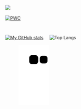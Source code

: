 ![](https://komarev.com/ghpvc/?username=TonyOx369&color=red&style=flat-square)


[![PWC](https://img.shields.io/endpoint.svg?url=https://paperswithcode.com/badge/real-time-seamless-single-shot-6d-object-pose/6d-pose-estimation-on-occlusion)](https://paperswithcode.com/sota/6d-pose-estimation-on-occlusion?p=real-time-seamless-single-shot-6d-object-pose)



 ‎
 
[![My GitHub stats](https://github-readme-stats.vercel.app/api?username=TonyOx369&show_icons=true&theme=radical)](https://github.com/TonyOx369/github-readme-stats) ‎ ‎ ‎ ‎ ‎![Top Langs](https://github-readme-stats.vercel.app/api/top-langs/?username=TonyOx369&theme=radical)
  ‎ ‎ ‎ ‎ ‎
  
 ‎ ‎ ‎ ‎ ‎ ‎ ‎  ‎ ‎ ‎ ‎ ![Snake animation](https://github.com/TonyOx369/TonyOx369/blob/output/github-contribution-grid-snake.svg)
